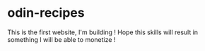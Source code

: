 # odin-recipes
This is the first website, I'm building ! Hope this skills will result in something I will be able to monetize !